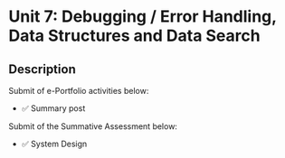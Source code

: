 # Unit 7: Debugging / Error Handling, Data Structures and Data Search

## Description

Submit of e-Portfolio activities below:
- ✅ Summary post

Submit of the Summative Assessment below:
- ✅ System Design
